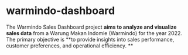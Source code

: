 # warmindo-dashboard
The Warmindo Sales Dashboard project **aims to analyze and visualize sales data** from a Warung Makan Indomie (Warmindo) for the year 2022. The primary objective is **to provide insights into sales performance, customer preferences, and operational efficiency.
**
